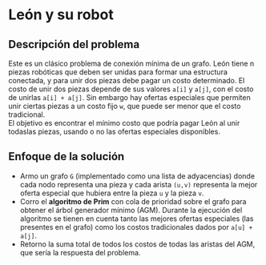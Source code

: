 # León y su robot 

## Descripción del problema

Este es un clásico problema de conexión mínima de un grafo. León tiene n piezas robóticas que deben ser unidas para formar una estructura conectada, y para unir dos piezas debe pagar un costo determinado. El costo de unir dos piezas depende de sus valores `a[i]` y `a[j]`, con el costo de unirlas `a[i] + a[j]`. Sin embargo hay ofertas especiales que permiten unir ciertas piezas a un costo fijo `w`, que puede ser menor que el costo tradicional. <br>
El objetivo es encontrar el mínimo costo que podría pagar León al unir todaslas piezas, usando o no las ofertas especiales disponibles. 

## Enfoque de la solución 

- Armo un grafo `G` (implementado como una lista de adyacencias) donde cada nodo representa una pieza y cada arista `(u,v)` representa la mejor oferta especial que hubiera entre la pieza `u` y la pieza `v`.
- Corro el **algoritmo de Prim** con cola de prioridad sobre el grafo para obtener el árbol generador mínimo (AGM). Durante la ejecución del algoritmo se tienen en cuenta tanto las mejores ofertas especiales (las presentes en el grafo) como los costos tradicionales dados por `a[u] + a[j]`.
- Retorno la suma total de todos los costos de todas las aristas del AGM, que sería la respuesta del problema.
